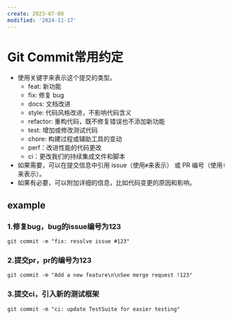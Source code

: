 ```yaml
---
create: 2023-07-08
modified: '2024-11-17'
---
```


# Git Commit常用约定

* 使用关键字来表示这个提交的类型。
	* feat: 新功能
	* fix: 修复 bug
	* docs: 文档改进
	* style: 代码风格改进，不影响代码含义
	* refactor: 重构代码，既不修复错误也不添加新功能
	* test: 增加或修改测试代码
	* chore: 构建过程或辅助工具的变动
	* perf：改进性能的代码更改
	* ci：更改我们的持续集成文件和脚本
* 如果需要，可以在提交信息中引用 issue（使用`#`来表示） 或 PR 编号（使用`!`来表示）。
* 如果有必要，可以附加详细的信息，比如代码变更的原因和影响。

## example

### 1.修复bug，bug的issue编号为123

```shell
git commit -m "fix: resolve issue #123"
```

### 2.提交pr，pr的编号为123

```shell
git commit -m "Add a new feature\n\nSee merge request !123"
```

### 3.提交ci，引入新的测试框架

```shell
git commit -m "ci: update TestSuite for easier testing"
```
